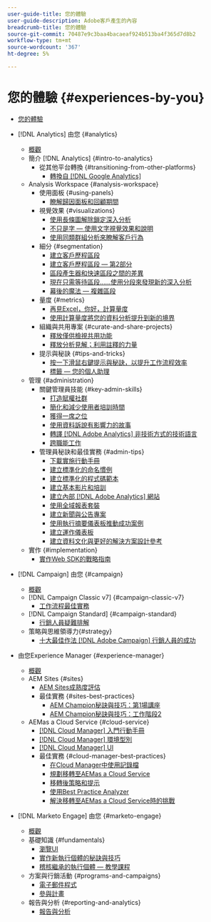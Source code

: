 ```yaml
---
user-guide-title: 您的體驗
user-guide-description: Adobe客戶產生的內容
breadcrumb-title: 您的體驗
source-git-commit: 70487e9c3baa4bacaeaf924b513ba4f365d7d8b2
workflow-type: tm+mt
source-wordcount: '367'
ht-degree: 5%

---
```



# 您的體驗 {#experiences-by-you}

+ [您的體驗](/help/overview.md)

+ [!DNL Analytics] 由您 {#analytics}
   + [概觀](/help/analytics/overview.md)
   + 簡介 [!DNL Analytics] {#intro-to-analytics}
      + 從其他平台轉換 {#transitioning-from-other-platforms}
         + [轉換自 [!DNL Google Analytics]](../analytics/intro-to-analytics/transitioning-from-other-platforms/transition-from-google-analytics.md)
   + Analysis Workspace {#analysis-workspace}
      + 使用面板 {#using-panels}
         + [瞭解歸因面板和回顧期間](../analytics/analysis-workspace/using-panels/understanding-adobe-analytics-attribution-panel-and-lookback-windows.md)
      + 視覺效果 {#visualizations}
         + [使用長條圖解除鎖定深入分析](../analytics/analysis-workspace/visualizations/unlocking-insights-with-histograms.md)
         + [不只是字 — 使用文字視覺效果和說明](../analytics/analysis-workspace/visualizations/more-than-words-using-text-visualizations-and-descriptions.md)
         + [使用同類群組分析來瞭解客戶行為](../analytics/analysis-workspace/visualizations/use-cohort-analysis-to-understand-customer-behavior.md)
      + 細分 {#segmentation}
         + [建立客戶歷程區段](../analytics/analysis-workspace/segmentation/building-customer-journey-segments.md)
         + [建立客戶歷程區段 — 第2部分](../analytics/analysis-workspace/segmentation/building-customer-journey-segments-part-two.md)
         + [區段產生器和快速區段之間的差異](../analytics/analysis-workspace/segmentation/differences-between-the-segment-builder-and-quick-segments.md)
         + [現在只需等待區段……使用分段來發現新的深入分析](../analytics/analysis-workspace/segmentation/segmentation-to-discover-new-insights.md)
         + [幕後的魔法 — 複雜區段](../analytics/analysis-workspace/segmentation/the-magic-behind-the-curtain-complex-segments.md)
      + 量度 {#metrics}
         + [再見Excel，你好，計算量度](../analytics/analysis-workspace/metrics/goodbye-excel-hello-calculated-metrics.md)
         + [使用計算量度將您的資料分析提升到新的境界](../analytics/analysis-workspace/metrics/take-your-data-analysis-to-the-next-level-with-calculated-metrics.md)
      + 組織與共用專案 {#curate-and-share-projects}
         + [釋放僅供檢視共用功能](../analytics/analysis-workspace/curate-and-share-projects/unlocking-the-power-of-view-only-sharing.md)
         + [釋放分析見解；利用註釋的力量](../analytics/analysis-workspace/curate-and-share-projects/harnessing-the-power-of-annotations.md)
      + 提示與秘訣 {#tips-and-tricks}
         + [按一下滑鼠右鍵提示與秘訣，以提升工作流程效率](../analytics/analysis-workspace/tips-and-tricks/right-click-tips-and-tricks-for-more-efficient-workflows.md)
         + [標籤 — 您的個人助理](../analytics/analysis-workspace/tips-and-tricks/tags-your-personal-assistant.md)
   + 管理 {#administration}
      + 關鍵管理員技能 {#key-admin-skills}
         + [打造賦權社群](../analytics/administration/key-admin-skills/empowered-community.md)
         + [簡化和減少使用者培訓時間](../analytics/administration/key-admin-skills/simplify-training-users.md)
         + [獲得一席之位](../analytics/administration/key-admin-skills/gaining-a-seat-at-the-table.md)
         + [使用資料訴說有影響力的故事](../analytics/administration/key-admin-skills/telling-impactful-stories-with-data.md)
         + [轉譯 [!DNL Adobe Analytics] 非技術方式的技術語言](../analytics/administration/key-admin-skills/translating-adobe-analytics-technical-language.md)
         + [跨職能工作](../analytics/administration/key-admin-skills/working-cross-functionally.md)
      + 管理員秘訣和最佳實務 {#admin-tips}
         + [下載實施行動手冊](../analytics/administration/admin-tips/download-the-adobe-analytics-implementation-playbook.md)
         + [建立標準化的命名慣例](../analytics/administration/admin-tips/create-standardized-naming-conventions.md)
         + [建立標準化的程式碼範本](../analytics/administration/admin-tips/create-standardized-code-templates.md)
         + [建立基本影片和培訓](../analytics/administration/admin-tips/create-basic-videos-and-training.md)
         + [建立內部 [!DNL Adobe Analytics] 網站](../analytics/administration/admin-tips/create-an-internal-adobe-analytics-site.md)
         + [使用全域報表套裝](../analytics/administration/admin-tips/use-a-global-report-suite.md)
         + [建立新聞與公告專案](../analytics/administration/admin-tips/create-a-news-and-announcements-project.md)
         + [使用執行摘要儀表板推動成功案例](../analytics/administration/admin-tips/driving-success-with-executive-summary-dashboards.md)
         + [建立運作儀表板](../analytics/administration/admin-tips/create-operational-dashboards.md)
         + [建立資料文化與更好的解決方案設計參考](../analytics/administration/admin-tips/better-sdr.md)
   + 實作 {#implementation}
      + [實作Web SDK的戰略指南](../analytics/implementation/strategic-guide-to-implementing-web-sdk.md)
+ [!DNL Campaign] 由您 {#campaign}
   + [概觀](/help/campaign/overview.md)
   + [!DNL Campaign Classic v7] {#campaign-classic-v7}
      + [工作流程最佳實務](/help/campaign/ac-v7/workflow-best-practices-for-marketers.md)
   + [!DNL Campaign Standard] {#campaign-standard}
      + [行銷人員疑難排解](/help/campaign/acs/troubleshooting-for-marketers.md)
   + 策略與思維領導力{#strategy}
      + [十大最佳作法 [!DNL Adobe Campaign] 行銷人員的成功](/help/campaign/10-best-practices-for-marketers.md)
+ 由您Experience Manager {#experience-manager}
   + [概觀](/help/experience-manager/overview.md)
   + AEM Sites {#sites}
      + [AEM Sites成熟度評估](/help/experience-manager/sites/expert-resources/maturity-assessment.md)
      + 最佳實務 {#sites-best-practices}
         + [AEM Champion秘訣與技巧：第1場講座](/help/experience-manager/sites/expert-resources/champion-tips-1.md)
         + [AEM Champion秘訣與技巧：工作階段2](/help/experience-manager/sites/expert-resources/champion-tips-2.md)
   + AEMas a Cloud Service {#cloud-service}
      + [[!DNL Cloud Manager] 入門行動手冊](/help/experience-manager/cloud-service/expert-resources/aem-champions/onboarding-playbook.md)
      + [[!DNL Cloud Manager] 環境型別](/help/experience-manager/cloud-service/expert-resources/aem-champions/environment-types.md)
      + [[!DNL Cloud Manager] UI](/help/experience-manager/cloud-service/expert-resources/aem-champions/cloud-manager-ui.md)
      + 最佳實務 {#cloud-manager-best-practices}
         + [在Cloud Manager中使用記錄檔](/help/experience-manager/cloud-service/expert-resources/aem-champions/cloud-manager-using-logs.md)
         + [規劃移轉至AEMas a Cloud Service](/help/experience-manager/cloud-service/expert-resources/aem-champions/migration.md)
         + [移轉後策略和提示](/help/experience-manager/cloud-service/expert-resources/aem-champions/post-migration.md)
         + [使用Best Practice Analyzer](/help/experience-manager/cloud-service/expert-resources/aem-champions/best-practice-analyzer.md)
         + [解決移轉至AEMas a Cloud Service時的挑戰](/help/experience-manager/cloud-service/expert-resources/aem-champions/migration-challenges.md)
+ [!DNL Marketo Engage] 由您 {#marketo-engage}
   + [概觀](/help/marketo/overview.md)
   + 基礎知識 {#fundamentals}
      + [瀏覽UI](/help/marketo/fundamentals/ui-navigation.md)
      + [實作新執行個體的秘訣與技巧](https://experienceleague.adobe.com/en/docs/experiences-by-you/implementing-new-instance/overview)
      + [稽核繼承的執行個體 — 教學課程](https://experienceleague.adobe.com/docs/experiences-by-you/auditing-an-inherited-instance/overview.html)
   + 方案與行銷活動 {#programs-and-campaigns}
      + [電子郵件程式](/help/marketo/programs/email-programs.md)
      + [參與計畫](/help/marketo/programs/engagement-programs.md)
   + 報告與分析 {#reporting-and-analytics}
      + [報告與分析](/help/marketo/reporting/reporting-and-analytics.md)

